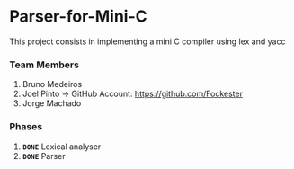 # Parser-for-Mini-C

This project consists in implementing a mini C compiler using lex and yacc

### **Team Members**

1. Bruno Medeiros
2. Joel Pinto -> GitHub Account: https://github.com/Fockester
3. Jorge Machado

### **Phases**
1. **`DONE`** Lexical analyser
2.  **`DONE`** Parser 
